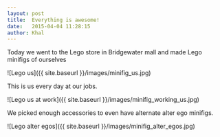 ```yaml
---
layout: post
title:  Everything is awesome!
date:   2015-04-04 11:28:15
author: Khal
---
```


Today we went to the Lego store in Bridgewater mall and made Lego minifigs of ourselves

![Lego us]({{ site.baseurl }}/images/minifig_us.jpg)

This is us every day at our jobs.

![Lego us at work]({{ site.baseurl }}/images/minifig_working_us.jpg)

We picked enough accessories to even have alternate alter ego minifigs.

![Lego alter egos]({{ site.baseurl }}/images/minifig_alter_egos.jpg)
